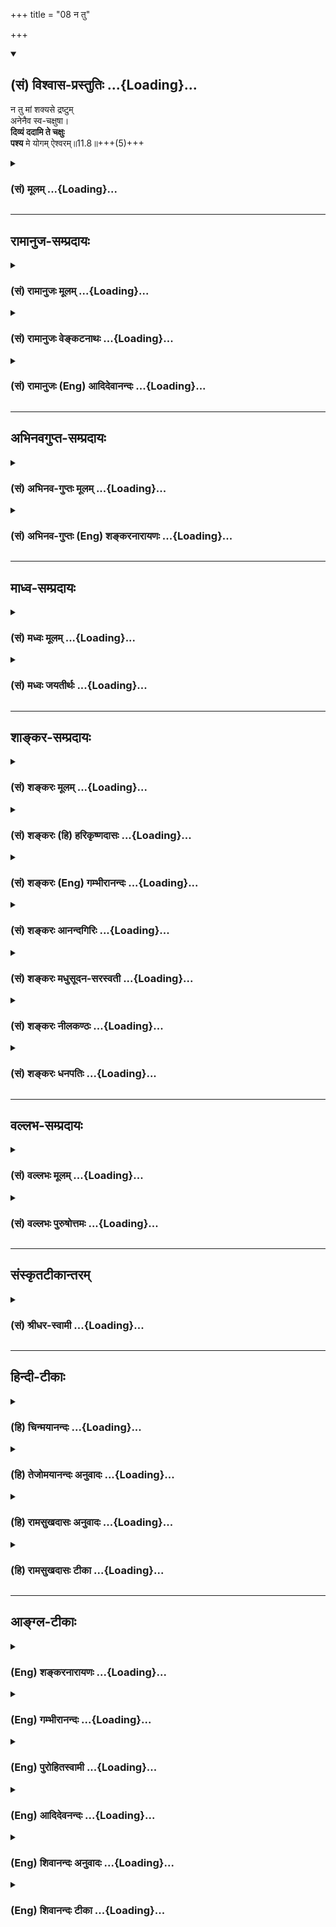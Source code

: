+++
title = "08 न तु"

+++
<div class="js_include" newlevelforh1="2" title="(सं) विश्वास-प्रस्तुतिः" unfilled url="/purANam_vaiShNavam/mahAbhAratam/06-bhIShma-parva/03-bhagavad-gItA-parva/saMskRtam/vishvAsa-prastutiH/11_vishva-rUpa-darshana/08_na_tu.md">
<details open><summary><h2>(सं) विश्वास-प्रस्तुतिः ...{Loading}...</h2></summary>

न तु मां शक्यसे द्रष्टुम्  
अनेनैव स्व-चक्षुषा।  
**दिव्यं ददामि ते चक्षुः**  
**पश्य** मे योगम् ऐश्वरम्॥11.8॥+++(5)+++
</details>
</div>
<div class="js_include collapsed" newlevelforh1="3" title="(सं) मूलम्" unfilled url="/purANam_vaiShNavam/mahAbhAratam/06-bhIShma-parva/03-bhagavad-gItA-parva/saMskRtam/mUlam/11_vishva-rUpa-darshana/08_na_tu.md">
<details><summary><h3>(सं) मूलम् ...{Loading}...</h3></summary>

न तु मां शक्यसे द्रष्टुमनेनैव स्वचक्षुषा।  
दिव्यं ददामि ते चक्षुः पश्य मे योगमैश्वरम्।।11.8।।
</details>
</div>


_________________
## रामानुज-सम्प्रदायः
<div class="js_include collapsed" newlevelforh1="3" title="(सं) रामानुजः मूलम्" unfilled url="/purANam_vaiShNavam/mahAbhAratam/06-bhIShma-parva/03-bhagavad-gItA-parva/saMskRtam/rAmAnujaH/mUlam/11_vishva-rUpa-darshana/08_na_tu.md">
<details><summary><h3>(सं) रामानुजः मूलम् ...{Loading}...</h3></summary>

।।11.8।। अहं मम देहैकदेशे सर्वं जगद् दर्शयिष्यामि; त्वं **तु अनेन**
नियमितपरिमितवस्तुग्राहिणा प्राकृतेन **स्वचक्षुषा मां** तथाभूतं
सकलेतरविसजातीयम् अपरिमेयं **द्रष्टुं न शक्यसे।** तव **दिव्यम्**
अप्राकृतं मद्दर्शनसाधनं,**चक्षुः ददामि। पश्य मे योगम् ऐश्वरं** मदसाधारणं
योगं पश्य; मम अनन्तज्ञानादियोगम् अनन्तविभूतियोगं च पश्य इत्यर्थः।

</details>
</div>
<div class="js_include collapsed" newlevelforh1="3" title="(सं) रामानुजः वेङ्कटनाथः" unfilled url="/purANam_vaiShNavam/mahAbhAratam/06-bhIShma-parva/03-bhagavad-gItA-parva/saMskRtam/rAmAnujaH/venkaTanAthaH/11_vishva-rUpa-darshana/08_na_tu.md">
<details><summary><h3>(सं) रामानुजः वेङ्कटनाथः ...{Loading}...</h3></summary>

  
  
।।11.8।। न तु मां शक्ष्यसे इत्यत्र तुशब्दद्योतितमशक्तिहेतुं
पूर्वश्लोकोक्तमाकृष्य दर्शयति -- अहमिति। अनेनैवेत्यस्य
विवक्षितमाहनियतेति।
दिव्यप्रतिपक्षत्वात्प्राकृतेनेत्युक्तम्। तथाभूतमित्यादि। माम् इत्यनेनात्र
विग्रहादिविशिष्टत्वं विवक्षितमिति भावः। अत्र
दिव्यशब्दविवक्षितमाहअप्राकृतमिति। मद्दर्शनसाधनमित्यप्राकृतत्वफलितोक्तिः।
ऐश्वरपदाभिप्रेतमाहमदसाधारणमिति। प्रकरणादिफलितमैश्वरपदानुगृहीतं च
योगशब्दार्थमाहअनन्तेति। नियमनशक्तिरीश्वरत्वम् तदनुबन्धी च
योगस्तदुचितगुणविभूतियोग एव। चक्षुषो दिव्यत्वाज्ज्ञानादिगुणदर्शनम्।
अनन्तवीर्यत्वादिविशिष्टविशेषेणपश्यामि \[11।6\] इति वक्ष्यतीति भावः।  
  

</details>
</div>
<div class="js_include collapsed" newlevelforh1="3" title="(सं) रामानुजः (Eng) आदिदेवानन्दः" unfilled url="/purANam_vaiShNavam/mahAbhAratam/06-bhIShma-parva/03-bhagavad-gItA-parva/saMskRtam/rAmAnujaH/english/AdidevAnandaH/11_vishva-rUpa-darshana/08_na_tu.md">
<details><summary><h3>(सं) रामानुजः (Eng) आदिदेवानन्दः ...{Loading}...</h3></summary>

11.8 I shall reveal to you the whole universe in one part of my body.
But, with your physical eye, which can see only limited and conditioned
things, you cannot behold Me, such as I am, different in kind from
everything else and illimitable. So I bestow on you, a divine, namely,
supernatural, eye by which you may perceive Me. Behold My Lordly Yoga'
(sovereign endowment)! Behold My unie Yoga (special power)! The meaning
is, 'Behold My Yoga such as infinite knowledge and such other attributes
and endless manifestations of lordly power!'

</details>
</div>


_________________
## अभिनवगुप्त-सम्प्रदायः
<div class="js_include collapsed" newlevelforh1="3" title="(सं) अभिनव-गुप्तः मूलम्" unfilled url="/purANam_vaiShNavam/mahAbhAratam/06-bhIShma-parva/03-bhagavad-gItA-parva/saMskRtam/abhinava-guptaH/mUlam/11_vishva-rUpa-darshana/08_na_tu.md">
<details><summary><h3>(सं) अभिनव-गुप्तः मूलम् ...{Loading}...</h3></summary>

।।11.8।। No commentary.  
  

</details>
</div>
<div class="js_include collapsed" newlevelforh1="3" title="(सं) अभिनव-गुप्तः (Eng) शङ्करनारायणः" unfilled url="/purANam_vaiShNavam/mahAbhAratam/06-bhIShma-parva/03-bhagavad-gItA-parva/saMskRtam/abhinava-guptaH/english/shankaranArAyaNaH/11_vishva-rUpa-darshana/08_na_tu.md">
<details><summary><h3>(सं) अभिनव-गुप्तः (Eng) शङ्करनारायणः ...{Loading}...</h3></summary>

11.8 Sri Abhinavagupta did not comment upon this sloka.

</details>
</div>


_________________
## माध्व-सम्प्रदायः
<div class="js_include collapsed" newlevelforh1="3" title="(सं) मध्वः मूलम्" unfilled url="/purANam_vaiShNavam/mahAbhAratam/06-bhIShma-parva/03-bhagavad-gItA-parva/saMskRtam/madhvaH/mUlam/11_vishva-rUpa-darshana/08_na_tu.md">
<details><summary><h3>(सं) मध्वः मूलम् ...{Loading}...</h3></summary>

।।11.8।। Sri Madhvacharya did not comment on this sloka.

</details>
</div>
<div class="js_include collapsed" newlevelforh1="3" title="(सं) मध्वः जयतीर्थः" unfilled url="/purANam_vaiShNavam/mahAbhAratam/06-bhIShma-parva/03-bhagavad-gItA-parva/saMskRtam/madhvaH/jayatIrthaH/11_vishva-rUpa-darshana/08_na_tu.md">
<details><summary><h3>(सं) मध्वः जयतीर्थः ...{Loading}...</h3></summary>

।।11.8।। Sri Jayatirtha did not comment on this sloka.

</details>
</div>


_________________
## शाङ्कर-सम्प्रदायः
<div class="js_include collapsed" newlevelforh1="3" title="(सं) शङ्करः मूलम्" unfilled url="/purANam_vaiShNavam/mahAbhAratam/06-bhIShma-parva/03-bhagavad-gItA-parva/saMskRtam/shankaraH/mUlam/11_vishva-rUpa-darshana/08_na_tu.md">
<details><summary><h3>(सं) शङ्करः मूलम् ...{Loading}...</h3></summary>

।।11.8।। --,**न तु मां** विश्वरूपधरं **शक्यसे द्रष्टुम् अनेनैव**
प्राकृतेन **स्वचक्षुषा** स्वकीयेन चक्षुषा। येन तु शक्यसे द्रष्टुं
दिव्येन; तत् **दिव्यं ददामि ते** तुभ्यं **चक्षुः।** तेन **पश्य मे
योगम्** **ऐश्वरम्** ईश्वरस्य मम ऐश्वरं योगं योगशक्त्यतिशयम्
इत्यर्थः।।**संजय उवाच --,**

</details>
</div>
<div class="js_include collapsed" newlevelforh1="3" title="(सं) शङ्करः (हि) हरिकृष्णदासः" unfilled url="/purANam_vaiShNavam/mahAbhAratam/06-bhIShma-parva/03-bhagavad-gItA-parva/saMskRtam/shankaraH/hindI/harikRShNadAsaH/11_vishva-rUpa-darshana/08_na_tu.md">
<details><summary><h3>(सं) शङ्करः (हि) हरिकृष्णदासः ...{Loading}...</h3></summary>

।।11.8।। किंतु --, तू मुझ विश्वरूपधारी परमेश्वरको अपने इन प्राकृत
नेत्रोंसे नहीं देख सकेगा। जिन दिव्य नेत्रोंद्वारा तू मुझे देख सकेगा; वे
दिव्य नेत्र ( मैं ) तुझे देता हूँ; उनके द्वारा तू मुझ ईश्वरके ऐश्वर्य और
योगको अर्थात् अतिशय योगसामर्थ्यको देख।  
  
,

</details>
</div>
<div class="js_include collapsed" newlevelforh1="3" title="(सं) शङ्करः (Eng) गम्भीरानन्दः" unfilled url="/purANam_vaiShNavam/mahAbhAratam/06-bhIShma-parva/03-bhagavad-gItA-parva/saMskRtam/shankaraH/english/gambhIrAnandaH/11_vishva-rUpa-darshana/08_na_tu.md">
<details><summary><h3>(सं) शङ्करः (Eng) गम्भीरानन्दः ...{Loading}...</h3></summary>

11.8 Tu, but; na sakyase, you are not able; drastum, to see; mam, Me,
who have assumed the Cosmic form; eva, merely; anena, with this natural;
sva-caksusa, eye of yours. However, dadami, I grant; te, you; the
divyam, supernatural; caksuh, eye, by which supernatural eye you shall
be able to see Pasya, behold with that; me, My, God's aisvaram, divine;
yogam, Yoga, i.e. the superabundance of the power of Yoga \[The power of
accomplishing the impossible.-M.S.\].

</details>
</div>
<div class="js_include collapsed" newlevelforh1="3" title="(सं) शङ्करः आनन्दगिरिः" unfilled url="/purANam_vaiShNavam/mahAbhAratam/06-bhIShma-parva/03-bhagavad-gItA-parva/saMskRtam/shankaraH/AnandagiriH/11_vishva-rUpa-darshana/08_na_tu.md">
<details><summary><h3>(सं) शङ्करः आनन्दगिरिः ...{Loading}...</h3></summary>

।।11.8।। मन्यसे यदीत्युक्तमनुवदति -- **किंत्विति।** सप्रपञ्चमनवच्छिन्नं
मां स्वचक्षुषा न शक्नोषि द्रष्टुमित्याह -- **नत्विति।** कथं तर्हि त्वां
द्रष्टुं शक्नुयामित्याशङ्क्याह -- **येनेति।** दिव्यस्य चक्षुषो
वक्ष्यमाणयोगशक्त्यतिशयदर्शने विनियोगं दर्शयति -- **तेनेति।**

</details>
</div>
<div class="js_include collapsed" newlevelforh1="3" title="(सं) शङ्करः मधुसूदन-सरस्वती" unfilled url="/purANam_vaiShNavam/mahAbhAratam/06-bhIShma-parva/03-bhagavad-gItA-parva/saMskRtam/shankaraH/madhusUdana-sarasvatI/11_vishva-rUpa-darshana/08_na_tu.md">
<details><summary><h3>(सं) शङ्करः मधुसूदन-सरस्वती ...{Loading}...</h3></summary>

।।11.8।। यत्तूक्तं मन्यसे यदि तच्छक्यं द्रष्टुमिति तत्र विशेषमाह --
नत्विति। अनेनैव प्राकृतेन स्वचक्षुषा स्वभावसिद्धेन चक्षुषा मां दिव्यरूपं
द्रष्टुं नतु शक्यसे न शक्नोषि तु एव। शक्ष्यस इति पाठे शक्तो न
भविष्यसीत्यर्थः। भौवादिकस्यापि शक्नोतेर्दैवादिकः श्यन् छान्दस इति वा
दिवादौ पाठोवेत्येव सांप्रदायिकम्। तर्हि त्वां द्रष्टुं कथं शक्नुयामत आह
-- दिव्यमिति। दिव्यमप्राकृतं मम दिव्यरूपदर्शनक्षमं ददामि ते तुभ्यं
चक्षुस्तेन दिव्येन चक्षुषा पश्य मे
योगमघटनघटनासामर्थ्यातिशयमैश्वरमीश्वरस्य ममासाधारणम्।

</details>
</div>
<div class="js_include collapsed" newlevelforh1="3" title="(सं) शङ्करः नीलकण्ठः" unfilled url="/purANam_vaiShNavam/mahAbhAratam/06-bhIShma-parva/03-bhagavad-gItA-parva/saMskRtam/shankaraH/nIlakaNThaH/11_vishva-rUpa-darshana/08_na_tu.md">
<details><summary><h3>(सं) शङ्करः नीलकण्ठः ...{Loading}...</h3></summary>

।।11.8।। यत्तूक्तंमन्यसे यदि तच्छक्यं मया द्रष्टुम् इति तत्राह --
**नत्विति।** शक्यसे शक्नोषि। पदविकरणव्यत्यय आर्षः। अनेन प्राकृतेन।
दिव्यमप्राकृतम्। ऐश्वरं ईश्वरसंबन्धिनं योगं विश्वाश्रयत्वलक्षणं
सामर्थ्यम्।

</details>
</div>
<div class="js_include collapsed" newlevelforh1="3" title="(सं) शङ्करः धनपतिः" unfilled url="/purANam_vaiShNavam/mahAbhAratam/06-bhIShma-parva/03-bhagavad-gItA-parva/saMskRtam/shankaraH/dhanapatiH/11_vishva-rUpa-darshana/08_na_tu.md">
<details><summary><h3>(सं) शङ्करः धनपतिः ...{Loading}...</h3></summary>

।।11.8।। एवमुक्ते स्वचक्षुषा द्रष्टुं प्रवृत्तं न किमपि दृष्टवन्तं अतो
खिन्नमर्जुनमालक्ष्याह -- नेति। मां विश्वरुपधरं परमप्राकृतनेमैव प्राकृतेन
स्वचक्षुषा द्रष्टुं नतु शक्यसे तर्हि किमर्थ पश्येति त्वयोक्तमिति तत्राह।
दिव्यमप्राकृतं ऐश्वररुपदर्शनयोग्यं चक्षुस्तुभ्यं ददामि तेन चक्षुषा
ममैश्वरं योगं शक्त्यतिशयं पश्य।

</details>
</div>


_________________
## वल्लभ-सम्प्रदायः
<div class="js_include collapsed" newlevelforh1="3" title="(सं) वल्लभः मूलम्" unfilled url="/purANam_vaiShNavam/mahAbhAratam/06-bhIShma-parva/03-bhagavad-gItA-parva/saMskRtam/vallabhaH/mUlam/11_vishva-rUpa-darshana/08_na_tu.md">
<details><summary><h3>(सं) वल्लभः मूलम् ...{Loading}...</h3></summary>

।।11.8।। यदुक्तमर्जुनेनमन्यसे यदि तच्छक्यं \[11।4\] इति तत्राह -- न तु
मामिति। अनेनैव तु स्वीयेन नियमतः परिमितग्राहिणा प्राकृतेन चक्षुषा
मामक्षरैश्वर्यरूपं द्रष्टुं न शक्यसे; अतोऽहं
दिव्यमप्राकृतज्ञानात्मकदर्शनसाधनं चक्षुर्ददामि; तेन ममैश्वरं योगं
मत्स्वरूपगतं सर्व विभिन्नधर्माश्रयणं पश्य साक्षात्कुरु।

</details>
</div>
<div class="js_include collapsed" newlevelforh1="3" title="(सं) वल्लभः पुरुषोत्तमः" unfilled url="/purANam_vaiShNavam/mahAbhAratam/06-bhIShma-parva/03-bhagavad-gItA-parva/saMskRtam/vallabhaH/puruShottamaH/11_vishva-rUpa-darshana/08_na_tu.md">
<details><summary><h3>(सं) वल्लभः पुरुषोत्तमः ...{Loading}...</h3></summary>

  
  
।।11.8।। एवमुक्ते दर्शनोद्यतं प्रत्याह -- नत्विति। तु पुनः एवमेव द्रष्टुं
न शक्यसे न शक्तोऽसि। अतस्ते दिव्यमलौकिकं चक्षुर्ददामि। तेन स्वचक्षुषा
मत्कृपादृष्ट्या मां पुरुषोत्तमं पश्य। अतो दृष्टपुरुषोत्तमेन अनेनैव मे
ऐश्वरं करणाकरणान्यथाकरणसामर्थ्यरूपं योगयुक्तं पश्य।
पुरुषोत्तमस्वरूपज्ञानदर्शनाभावे सर्वस्वरूपदर्शनं न स्यात्;
पुरुषोत्तमदर्शनं चासाधारणदृष्ट्या भवेदिति भावः।  
  

</details>
</div>


_________________
## संस्कृतटीकान्तरम्
<div class="js_include collapsed" newlevelforh1="3" title="(सं) श्रीधर-स्वामी" unfilled url="/purANam_vaiShNavam/mahAbhAratam/06-bhIShma-parva/03-bhagavad-gItA-parva/saMskRtam/shrIdhara-svAmI/11_vishva-rUpa-darshana/08_na_tu.md">
<details><summary><h3>(सं) श्रीधर-स्वामी ...{Loading}...</h3></summary>

।।11.8।। यदुक्तमर्जुनेनमन्यसे यदि तच्छक्यम् इति तत्राह **-- नत्विति।**
अनेनैव तु स्वीयेन चर्मचक्षुषा मां द्रष्टुं न शक्यसे शक्तो न भविष्यसि।
अतोऽहं दिव्यमलौकिकं ज्ञानात्मकं चक्षुस्तुभ्यं ददामि। ममैश्वरमसाधारणं
योगं युक्तिमघटितघटनासामर्थ्यं पश्य।

</details>
</div>


_________________
## हिन्दी-टीकाः
<div class="js_include collapsed" newlevelforh1="3" title="(हि) चिन्मयानन्दः" unfilled url="/purANam_vaiShNavam/mahAbhAratam/06-bhIShma-parva/03-bhagavad-gItA-parva/hindI/chinmayAnandaH/11_vishva-rUpa-darshana/08_na_tu.md">
<details><summary><h3>(हि) चिन्मयानन्दः ...{Loading}...</h3></summary>

।।11.8।। हम पहले ही वर्णन कर चुके हैं कि एक सारतत्व को उससे बनी विभिन्न
वस्तुओं में देख पाना अपेक्षत सरल कार्य है; किन्तु इसके विपरीत अनेक को एक
तत्त्व में देखने के लिए दर्शनशास्त्र के सम्यक् ज्ञान से सम्पन्न सूक्ष्म
बुद्धि की आवश्यकता होती है। किसी कविता को पढ़ने मात्र के लिए केवल
वर्णमाला का ज्ञान होना आवश्यक है परन्तु उसके सूक्ष्म सौन्दर्य को समझने
के लिए तथा उसी के समान अन्य कविताओं के साथ उसका तुलनात्मक अध्ययन करने के
लिए एक ऐसे प्रवीण मन की आवश्यकता होती है; जिसने सर्वश्रेष्ठ साहित्यिक
रचनाओं के रसास्वादन के आनन्द में अपने आप को डुबो दिया हो। इसी प्रकार; एक
को अनेक में देखना श्रद्धा से परिपूर्ण हृदय का कार्य है परन्तु अनेक को एक
में अनुभव करने के लिए हृदय के अतिरिक्त ऐसी शिक्षित बुद्धि की आवश्यकता
होती है; जिसे दार्शनिकों की युक्तियों को समझने की योग्यता प्राप्त हुई
हो। जानने और अनुभव करने की क्षमता का विकास होने पर ही एक शिक्षित बुद्धि
को असाधारण का दर्शन करने की विशिष्ट सार्मथ्य प्राप्त होती है। एक
सर्वविदित प्रत्यक्ष तथ्य को बताते हुए भगवान् कहते हैं; तुम मुझे अपने
इन्हीं नेत्रों के द्वारा नहीं देख सकते मैं तुम्हें दिव्यचक्षु देता हूँ।
अनेक समालोचक या व्याख्याकार हैं; जो इस दिव्यचक्षु का वर्णन अनेक
हास्यास्पद कल्पनाओं तथा असंभव सिद्धांतों के द्वारा करने का प्रयत्न करते
हैं। इससे प्रतीत होता है कि इन व्याख्याकारों ने हिन्दू शास्त्रोंउपनिषदों
की शैली का भलीभाँति अध्ययन नहीं किया है। सभी उपनिषदों में प्रत्यक्ष या
अप्रत्यक्ष रूप से बारम्बार इस बात पर बल दिया गया है कि मनुष्य अपनी
ज्ञानेन्द्रियों के द्वारा सूक्ष्म वस्तुओं का अवलोकन नहीं कर सकता है।
इन्द्रियां केवल बाह्य जगत् की स्थूल वस्तुओं को ही ग्रहण कर सकती हैं।
सामान्य व्यवहार में जब हम कहते हैं; इस विचार को देखो तो यह देखना इन दो
नेत्रों से नहीं होता है। वहाँ देखने से तात्पर्य बौद्धिक ग्रहण से है तथा
ऐसे सूक्ष्म विषय का ग्रहण करने की बौद्धिक क्षमता को ही दिव्यचक्षु कहा
गया है। अर्जुन को यह दिव्यचक्षु भगवान् के ईश्वरीय योग को देखने के लिए
प्रदान किया गया है। इस योग के द्वारा सम्पूर्ण विश्व भगवान् के रूप में
धारण किया गया है। इसके पूर्व भी इस योगशक्ति का उल्लेख प्राय समान शब्दों
में दो विभिन्न स्थानों पर आ चुका है। अब दृश्य परिवर्तन होता है।
हस्तिनापुर के राजमहल में बैठा संजय धृतराष्ट्र से कहता है

</details>
</div>
<div class="js_include collapsed" newlevelforh1="3" title="(हि) तेजोमयानन्दः अनुवादः" unfilled url="/purANam_vaiShNavam/mahAbhAratam/06-bhIShma-parva/03-bhagavad-gItA-parva/hindI/tejomayAnandaH/anuvAdaH/11_vishva-rUpa-darshana/08_na_tu.md">
<details><summary><h3>(हि) तेजोमयानन्दः अनुवादः ...{Loading}...</h3></summary>

।।11.8।। परन्तु तुम अपने इन्हीं (प्राकृत) नेत्रों के द्वारा मुझे देखने
में समर्थ नहीं हो; (इसलिए) मैं तुम्हें दिव्यचक्षु देता हूँ, जिससे तुम
मेरे ईश्वरीय 'योग'

</details>
</div>
<div class="js_include collapsed" newlevelforh1="3" title="(हि) रामसुखदासः अनुवादः" unfilled url="/purANam_vaiShNavam/mahAbhAratam/06-bhIShma-parva/03-bhagavad-gItA-parva/hindI/rAmasukhadAsaH/anuvAdaH/11_vishva-rUpa-darshana/08_na_tu.md">
<details><summary><h3>(हि) रामसुखदासः अनुवादः ...{Loading}...</h3></summary>

।।11.8।। परन्तु तू अपनी इस आँखसे अर्थात् चर्मचक्षुसे मेरेको देख ही नहीं
सकता, इसलिये मैं तुझे दिव्य चक्षु देता हूँ, जिससे तू मेरी ईश्वर-सम्बन्धी
सामर्थ्यको देख।

</details>
</div>
<div class="js_include collapsed" newlevelforh1="3" title="(हि) रामसुखदासः टीका" unfilled url="/purANam_vaiShNavam/mahAbhAratam/06-bhIShma-parva/03-bhagavad-gItA-parva/hindI/rAmasukhadAsaH/TIkA/11_vishva-rUpa-darshana/08_na_tu.md">
<details><summary><h3>(हि) रामसुखदासः टीका ...{Loading}...</h3></summary>

।।11.8।।***व्याख्या--*'न तु मां शक्यसे द्रष्टुमनेनैव
स्वचक्षुषा'--**तुम्हारे जो चर्मचक्षु हैं, इनकी शक्ति बहुत अल्प और सीमित
है। प्राकृत होनेके कारण ये चर्मचक्षु केवल प्रकृतिके तुच्छ कार्यको ही देख
सकते हैं अर्थात् प्राकृत मनुष्य, पशु, पक्षी आदिके रूपोंको, उनके भेदोंको
तथा धूप-छाया आदिके रूपोंको ही देख सकते हैं। परन्तु वे
मन-बुद्धि-इन्द्रियोंसे अतीत मेरे रूपको नहीं देख सकते।

</details>
</div>


_________________
## आङ्ग्ल-टीकाः
<div class="js_include collapsed" newlevelforh1="3" title="(Eng) शङ्करनारायणः" unfilled url="/purANam_vaiShNavam/mahAbhAratam/06-bhIShma-parva/03-bhagavad-gItA-parva/english/shankaranArAyaNaH/11_vishva-rUpa-darshana/08_na_tu.md">
<details><summary><h3>(Eng) शङ्करनारायणः ...{Loading}...</h3></summary>

11.8. But, you cannot see Me simply with this eye of yours \[Hence\], I
give you the divine eye. \[Now\] behold the Lordly form of Mine.

</details>
</div>
<div class="js_include collapsed" newlevelforh1="3" title="(Eng) गम्भीरानन्दः" unfilled url="/purANam_vaiShNavam/mahAbhAratam/06-bhIShma-parva/03-bhagavad-gItA-parva/english/gambhIrAnandaH/11_vishva-rUpa-darshana/08_na_tu.md">
<details><summary><h3>(Eng) गम्भीरानन्दः ...{Loading}...</h3></summary>

11.8 But you are not able to see Me merely with this eye of yours. I
grant you the supernatural eye; bhold My divine Yoga.

</details>
</div>
<div class="js_include collapsed" newlevelforh1="3" title="(Eng) पुरोहितस्वामी" unfilled url="/purANam_vaiShNavam/mahAbhAratam/06-bhIShma-parva/03-bhagavad-gItA-parva/english/purohitasvAmI/11_vishva-rUpa-darshana/08_na_tu.md">
<details><summary><h3>(Eng) पुरोहितस्वामी ...{Loading}...</h3></summary>

11.8 Yet since with mortal eyes thou canst not see Me, lo! I give thee
the Divine Sight. See now the glory of My Sovereignty."

</details>
</div>
<div class="js_include collapsed" newlevelforh1="3" title="(Eng) आदिदेवनन्दः" unfilled url="/purANam_vaiShNavam/mahAbhAratam/06-bhIShma-parva/03-bhagavad-gItA-parva/english/AdidevanandaH/11_vishva-rUpa-darshana/08_na_tu.md">
<details><summary><h3>(Eng) आदिदेवनन्दः ...{Loading}...</h3></summary>

11.8 But you will not be able to see Me with your own eye. I give you a
divine eye. Behold My Lordly Yoga!

</details>
</div>
<div class="js_include collapsed" newlevelforh1="3" title="(Eng) शिवानन्दः अनुवादः" unfilled url="/purANam_vaiShNavam/mahAbhAratam/06-bhIShma-parva/03-bhagavad-gItA-parva/english/shivAnandaH/anuvAdaH/11_vishva-rUpa-darshana/08_na_tu.md">
<details><summary><h3>(Eng) शिवानन्दः अनुवादः ...{Loading}...</h3></summary>

11.8 But thou art not able to behold Me with these thine own eyes; I
give thee the divine eye; behold My lordly Yoga.

</details>
</div>
<div class="js_include collapsed" newlevelforh1="3" title="(Eng) शिवानन्दः टीका" unfilled url="/purANam_vaiShNavam/mahAbhAratam/06-bhIShma-parva/03-bhagavad-gItA-parva/english/shivAnandaH/TIkA/11_vishva-rUpa-darshana/08_na_tu.md">
<details><summary><h3>(Eng) शिवानन्दः टीका ...{Loading}...</h3></summary>

11.8 न not; तु but; माम् Me; शक्यसे (thou) canst; द्रष्टुम् to see; अनेन
with this; एव even; स्वचक्षुषा with own eyes; दिव्यम् divine; ददामि (I)
give; ते (to) thee; चक्षुः the eye; पश्य behold; मे My; योगम् Yoga;
ऐश्वरम् lordly.Commentary No fleshly eyes can behold Me in My Cosmic
Form. One can see It through the divine eye or the eye of intuition. It
should not be confused with seeing through the eye or the mind. It is an
inner experience.Lord Krishna says to Arjuna I give thee the divine eye;
by which you will be able to behold My sovereign form. By it see My
marvellous power of Yoga.Anena With this the fleshly eye or the physical
eye; the earthly eye. (Cf.VII.25IX.5X.7)

</details>
</div>

